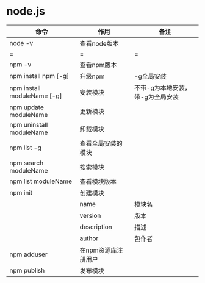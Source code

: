 # node.js
|命令 |作用 |备注 |
|-|-|-|
|node -v    |查看node版本   |   |
|=|=|=|
|npm -v |查看npm版本    |   |
|npm install npm [-g] |升级npm  |-g全局安装   |
|npm install moduleName [-g]    |安装模块    |不带-g为本地安装，带-g为全局安装|
|npm update moduleName  |更新模块   |   |
|npm uninstall moduleName   |卸载模块   |   |
|npm list -g    |查看全局安装的模块  |   |
|npm search moduleName  |搜索模块   |   |
|npm list moduleName    |查看模块版本 |   |
|npm init   |创建模块   |   |
|   |name   |模块名    |
|   |version    |版本 |
|   |description    |描述 |
|   |author |包作者    |
|npm adduser    |在npm资源库注册用户    |   |
|npm publish    |发布模块   |   |
